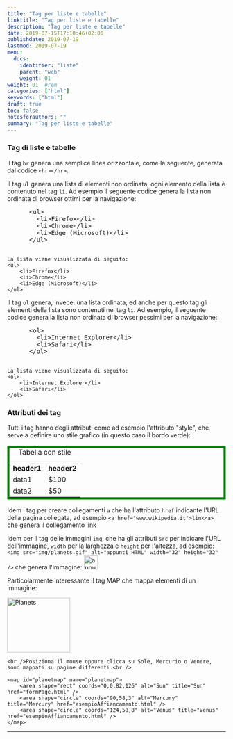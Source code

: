 ```yaml
---
title: "Tag per liste e tabelle"
linktitle: "Tag per liste e tabelle"
description: "Tag per liste e tabelle"
date: 2019-07-15T17:10:46+02:00
publishdate: 2019-07-19
lastmod: 2019-07-19
menu:
  docs:
    identifier: "liste"
    parent: "web"
    weight: 01
weight: 01	#rem
categories: ["html"]
keywords: ["html"]
draft: true
toc: false
notesforauthors: ""
summary: "Tag per liste e tabelle"
---
```


<h3 id="tagListe">Tag di liste e tabelle</h3>

<p>il tag <code>hr</code> genera una semplice linea orizzontale, come la seguente, generata dal codice <code>&lt;hr&gt;&lt;/hr&gt;</code>.</p>

<p>Il tag <code>ul</code> genera una lista di elementi non ordinata, ogni elemento della lista è contenuto nel tag <code>li</code>. Ad esempio il seguente codice genera la lista non ordinata di browser ottimi per la navigazione:
    <pre>
      &lt;ul&gt;
        &lt;li&gt;Firefox&lt;/li&gt;
        &lt;li&gt;Chrome&lt;/li&gt;
        &lt;li&gt;Edge (Microsoft)&lt;/li&gt;
      &lt;/ul&gt;
    </pre>

    La lista viene visualizzata di seguito:
    <ul>
        <li>Firefox</li>
        <li>Chrome</li>
        <li>Edge (Microsoft)</li>
    </ul>
</p>

<p>Il tag <code>ol</code> genera, invece, una lista ordinata, ed anche per questo tag gli elementi della lista sono contenuti nel tag <code>li</code>. Ad esempio, il seguente codice genera la lista non ordinata di browser pessimi per la navigazione:
    <pre>
      &lt;ol&gt;
        &lt;li&gt;Internet Explorer&lt;/li&gt;
        &lt;li&gt;Safari&lt;/li&gt;
      &lt;/ol&gt;
    </pre>

    La lista viene visualizzata di seguito:
    <ol>
        <li>Internet Explorer</li>
        <li>Safari</li>
    </ol>

<h3 id="tagAttr">Attributi dei tag</h3>
<p>Tutti i tag hanno degli attributi come ad esempio l'attributo "style", che serve a definire uno stile grafico (in questo caso il bordo verde):</p>
<table style="border: 5px solid green;">
    <caption>Tabella con stile</caption>
    <tr>
        <th>header1</th>
        <th>header2</th>
    </tr>
    <tr>
        <td>data1</td>
        <td>$100</td>
    </tr>
    <tr>
        <td>data2</td>
        <td>$50</td>
    </tr>
</table>

<p>
    Idem i tag per creare collegamenti <code>a</code> che ha l'attributo <code>href</code> indicante l'URL della pagina collegata, ad esempio
    <code>&lt;a href="www.wikipedia.it"&gt;link&lt;a&gt;</code> che genera
    il collegamento <a href="www.wikipedia.it">link</a>
</p>
<p>
    Idem per il tag delle immagini <code>img</code>, che ha gli attributi <code>src</code> per indicare l'URL dell'immagine, <code>width</code> per la larghezza e <code>height</code> per l'altezza, ad esempio:
    <code>&ltimg src="img/planets.gif" alt="appunti HTML" width="32" height="32" /&gt;</code>
    che genera l'immagine:
    <img src="img/planets.gif" alt="appunti HTML" width="32" height="32" />
</p>

<p>Particolarmente interessante il tag MAP che mappa elementi di un immagine:</p>
<p>
    <img src="img/planets.gif" width="145" height="126" alt="Planets" usemap="#planetmap" />

    <br />Posiziona il mouse oppure clicca su Sole, Mercurio o Venere, sono mappati su pagine differenti.<br />

    <map id="planetmap" name="planetmap">
        <area shape="rect" coords="0,0,82,126" alt="Sun" title="Sun" href="formPage.html" />
        <area shape="circle" coords="90,58,3" alt="Mercury" title="Mercury" href="esempioAffiancamento.html" />
        <area shape="circle" coords="124,58,8" alt="Venus" title="Venus" href="esempioAffiancamento.html" />
    </map>
</p>

<hr />

